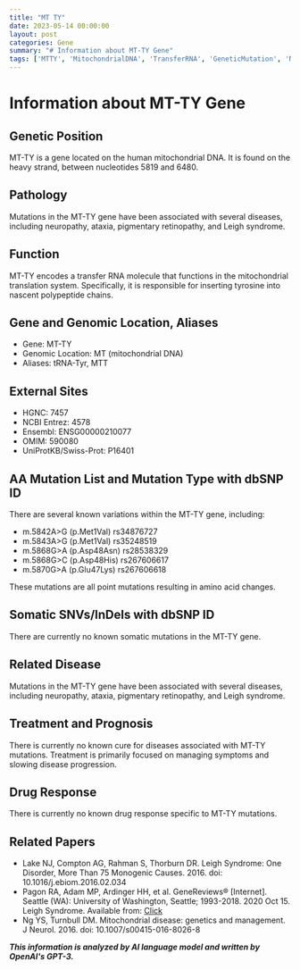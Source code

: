 ```yaml
---
title: "MT TY"
date: 2023-05-14 00:00:00
layout: post
categories: Gene
summary: "# Information about MT-TY Gene"
tags: ['MTTY', 'MitochondrialDNA', 'TransferRNA', 'GeneticMutation', 'Neuropathy', 'LeighSyndrome', 'PigmentaryRetinopathy', 'DiseaseManagement']
---
```


# Information about MT-TY Gene

## Genetic Position

MT-TY is a gene located on the human mitochondrial DNA. It is found on the heavy strand, between nucleotides 5819 and 6480.

## Pathology

Mutations in the MT-TY gene have been associated with several diseases, including neuropathy, ataxia, pigmentary retinopathy, and Leigh syndrome.

## Function

MT-TY encodes a transfer RNA molecule that functions in the mitochondrial translation system. Specifically, it is responsible for inserting tyrosine into nascent polypeptide chains.

## Gene and Genomic Location, Aliases

- Gene: MT-TY
- Genomic Location: MT (mitochondrial DNA)
- Aliases: tRNA-Tyr, MTT

## External Sites

- HGNC: 7457
- NCBI Entrez: 4578
- Ensembl: ENSG00000210077
- OMIM: 590080
- UniProtKB/Swiss-Prot: P16401

## AA Mutation List and Mutation Type with dbSNP ID

There are several known variations within the MT-TY gene, including:
- m.5842A>G (p.Met1Val) rs34876727
- m.5843A>G (p.Met1Val) rs35248519
- m.5868G>A (p.Asp48Asn) rs28538329
- m.5868G>C (p.Asp48His) rs267606617
- m.5870G>A (p.Glu47Lys) rs267606618

These mutations are all point mutations resulting in amino acid changes.

## Somatic SNVs/InDels with dbSNP ID

There are currently no known somatic mutations in the MT-TY gene.

## Related Disease

Mutations in the MT-TY gene have been associated with several diseases, including neuropathy, ataxia, pigmentary retinopathy, and Leigh syndrome.

## Treatment and Prognosis

There is currently no known cure for diseases associated with MT-TY mutations. Treatment is primarily focused on managing symptoms and slowing disease progression.

## Drug Response

There is currently no known drug response specific to MT-TY mutations.

## Related Papers

- Lake NJ, Compton AG, Rahman S, Thorburn DR. Leigh Syndrome: One Disorder, More Than 75 Monogenic Causes. 2016. doi: 10.1016/j.ebiom.2016.02.034
- Pagon RA, Adam MP, Ardinger HH, et al. GeneReviews® [Internet]. Seattle (WA): University of Washington, Seattle; 1993-2018. 2020 Oct 15. Leigh Syndrome. Available from: [Click](https://www.ncbi.nlm.nih.gov/books/NBK1217/pdf/Bookshelf_NBK1217.pdf)
- Ng YS, Turnbull DM. Mitochondrial disease: genetics and management. J Neurol. 2016. doi: 10.1007/s00415-016-8026-8

**_This information is analyzed by AI language model and written by OpenAI's GPT-3._**